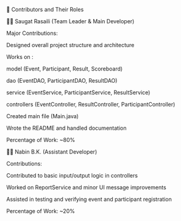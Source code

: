 📄 Contributors and Their Roles

👨‍💻 Saugat Rasaili (Team Leader & Main Developer)

Major Contributions:

Designed overall project structure and architecture

Works on :

model (Event, Participant, Result, Scoreboard)

dao (EventDAO, ParticipantDAO, ResultDAO)

service (EventService, ParticipantService, ResultService)

 controllers (EventController, ResultController, ParticipantController)

Created main file (Main.java)


Wrote the README and handled documentation

Percentage of Work: ~80%



👨‍💻 Nabin B.K. (Assistant Developer)

Contributions:

Contributed to basic input/output logic in controllers

Worked on ReportService and minor UI message improvements

Assisted in testing and verifying event and participant registration

Percentage of Work: ~20%
